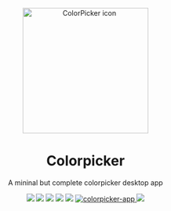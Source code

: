 <p align="center">
    <a href="https://colorpicker.fr">
        <img src="build/icon.png" width="256" height="256" alt="ColorPicker icon" />
    </a>
    <h1 align="center">Colorpicker</h1>
    <p align="center">A mininal but complete colorpicker desktop app</p>
    <p align="center">
        <img src="https://badgen.net/github/release/toinane/colorpicker/stable" />
        <img src="https://img.shields.io/github/downloads/toinane/colorpicker/total.svg">
        <img src="https://img.shields.io/github/downloads/toinane/colorpicker/latest/total.svg">
        <img src="https://img.shields.io/github/release-date/Toinane/colorpicker.svg">
        <img src="https://badgen.net/david/dep/toinane/colorpicker">
        <a href="https://snapcraft.io/colorpicker-app">
            <img alt="colorpicker-app" src="https://snapcraft.io/colorpicker-app/badge.svg" />
        </a>
        <a href="https://crowdin.com/project/colorpicker">
            <img src="https://badges.crowdin.net/colorpicker/localized.svg">
        </a>
    </p>
</p>
